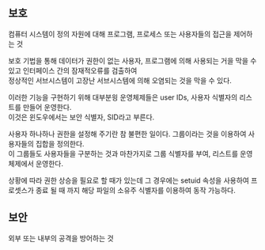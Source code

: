## 보호
컴퓨터 시스템이 정의 자원에 대해 프로그램, 프로세스 또는 사용자들의 접근을 제어하는 것  

보호 기법을 통해 데이터가 권한이 없는 사용자, 프로그램에 의해 사용되는 거을 막을 수 있고 인터페이스 간의 잠재적오류를 검출하여  
정상적인 서브시스템이 고장난 서브시스템에 의해 오염되는 것을 막을 수 있다.  

이러한 기능을 구현하기 위해 대부분읭 운영체제들은 user IDs, 사용자 식별자의 리스트를 만들어 운영한다.  
이것은 윈도우에서는 보안 식별자, SID라고 부른다.  

사용자 하나하나 권한을 설정해 주기란 참 불편한 일이다. 그룹이라는 것을 이용하여 사용자들의 집합을 정의한다.  
이 그룹들도 사용자들을 구분하는 것과 마찬가지로 그룹 식별자를 부여, 리스트를 운영체제에서 운영한다.

상황에 따라 권한 상승을 필요로 할 때가 있는데 그 경우에는 setuid 속성을 사용하여 프로셋스가 종료 될 때 까지 해당 파일의 소유주 식별자를 이용하여 동작 가능하다.

## 보안
외부 또는 내부의 공격을 방어하는 것